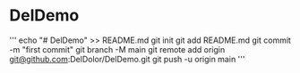# DelDemo

'''
echo "# DelDemo" >> README.md
git init
git add README.md
git commit -m "first commit"
git branch -M main
git remote add origin git@github.com:DelDolor/DelDemo.git
git push -u origin main
'''
